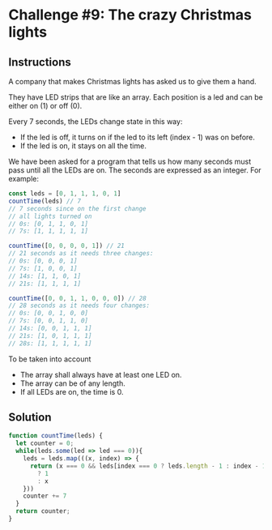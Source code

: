 # Challenge #9: The crazy Christmas lights

## Instructions

A company that makes Christmas lights has asked us to give them a hand.

They have LED strips that are like an array. Each position is a led and can be either on (1) or off (0).

Every 7 seconds, the LEDs change state in this way:

- If the led is off, it turns on if the led to its left (index - 1) was on before.
- If the led is on, it stays on all the time.

We have been asked for a program that tells us how many seconds must pass until all the LEDs are on. The seconds are expressed as an integer. For example:

```js
const leds = [0, 1, 1, 1, 0, 1]
countTime(leds) // 7
// 7 seconds since on the first change
// all lights turned on
// 0s: [0, 1, 1, 0, 1]
// 7s: [1, 1, 1, 1, 1]

countTime([0, 0, 0, 0, 1]) // 21
// 21 seconds as it needs three changes:
// 0s: [0, 0, 0, 1]
// 7s: [1, 0, 0, 1]
// 14s: [1, 1, 0, 1]
// 21s: [1, 1, 1, 1]

countTime([0, 0, 1, 1, 0, 0, 0]) // 28
// 28 seconds as it needs four changes:
// 0s: [0, 0, 1, 0, 0]
// 7s: [0, 0, 1, 1, 0]
// 14s: [0, 0, 1, 1, 1]
// 21s: [1, 0, 1, 1, 1]
// 28s: [1, 1, 1, 1, 1]
```
To be taken into account

- The array shall always have at least one LED on.
- The array can be of any length.
- If all LEDs are on, the time is 0.

## Solution

```js
function countTime(leds) {
  let counter = 0;
  while(leds.some(led => led === 0)){
    leds = leds.map(((x, index) => {
      return (x === 0 && leds[index === 0 ? leds.length - 1 : index - 1] === 1)
        ? 1
        : x
    }))
    counter += 7
  }
  return counter;
}
```
